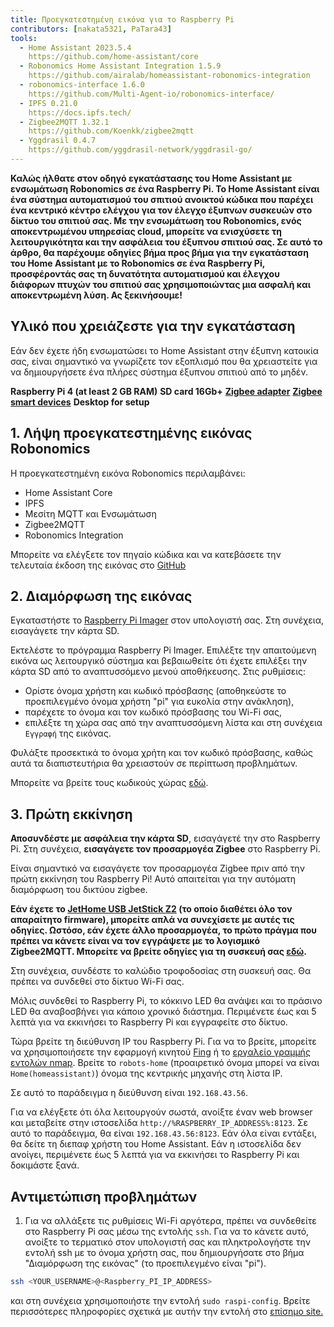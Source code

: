 ```yaml
---
title: Προεγκατεστημένη εικόνα για το Raspberry Pi
contributors: [nakata5321, PaTara43]
tools:
  - Home Assistant 2023.5.4
    https://github.com/home-assistant/core
  - Robonomics Home Assistant Integration 1.5.9
    https://github.com/airalab/homeassistant-robonomics-integration
  - robonomics-interface 1.6.0
    https://github.com/Multi-Agent-io/robonomics-interface/
  - IPFS 0.21.0
    https://docs.ipfs.tech/
  - Zigbee2MQTT 1.32.1
    https://github.com/Koenkk/zigbee2mqtt
  - Yggdrasil 0.4.7
    https://github.com/yggdrasil-network/yggdrasil-go/
---
```


**Καλώς ήλθατε στον οδηγό εγκατάστασης του Home Assistant με ενσωμάτωση Robonomics σε ένα Raspberry Pi. Το Home Assistant είναι ένα σύστημα αυτοματισμού του σπιτιού ανοικτού κώδικα που παρέχει ένα κεντρικό κέντρο ελέγχου για τον έλεγχο έξυπνων συσκευών στο δίκτυο του σπιτιού σας. Με την ενσωμάτωση του Robonomics, ενός αποκεντρωμένου υπηρεσίας cloud, μπορείτε να ενισχύσετε τη λειτουργικότητα και την ασφάλεια του έξυπνου σπιτιού σας. Σε αυτό το άρθρο, θα παρέχουμε οδηγίες βήμα προς βήμα για την εγκατάσταση του Home Assistant με το Robonomics σε ένα Raspberry Pi, προσφέροντάς σας τη δυνατότητα αυτοματισμού και έλεγχου διάφορων πτυχών του σπιτιού σας χρησιμοποιώντας μια ασφαλή και αποκεντρωμένη λύση. Ας ξεκινήσουμε!**

## Υλικό που χρειάζεστε για την εγκατάσταση

Εάν δεν έχετε ήδη ενσωματώσει το Home Assistant στην έξυπνη κατοικία σας, είναι σημαντικό να γνωρίζετε τον εξοπλισμό που θα χρειαστείτε για να δημιουργήσετε ένα πλήρες σύστημα έξυπνου σπιτιού από το μηδέν.

  <robo-wiki-grid-element-wrapper textAlign="center" :columns="3" flexible>
    <robo-wiki-grid-element>
      <robo-wiki-picture src="home-assistant/need_2.png" /> 
      <b>Raspberry Pi 4 (at least 2 GB RAM)</b>
    </robo-wiki-grid-element>
    <robo-wiki-grid-element>
      <robo-wiki-picture src="home-assistant/need_3.png" /> 
      <b>SD card 16Gb+</b>
    </robo-wiki-grid-element>
    <robo-wiki-grid-element>
      <robo-wiki-picture src="home-assistant/need_7.png" /> 
      <a href="https://www.zigbee2mqtt.io/information/supported_adapters.html" target="_blank"><b>Zigbee adapter</b></a>
    </robo-wiki-grid-element>
  </robo-wiki-grid-element-wrapper>

  <robo-wiki-grid-element-wrapper textAlign="center" :columns="2">
    <robo-wiki-grid-element>
      <robo-wiki-picture src="home-assistant/need_5.png" />
      <a href="https://www.zigbee2mqtt.io/supported-devices/" target="_blank"><b>Zigbee smart devices</b></a>
    </robo-wiki-grid-element>
    <robo-wiki-grid-element>
      <robo-wiki-picture src="home-assistant/need_9.png" />
      <b>Desktop for setup</b>
    </robo-wiki-grid-element>
  </robo-wiki-grid-element-wrapper>


## 1. Λήψη προεγκατεστημένης εικόνας Robonomics

Η προεγκατεστημένη εικόνα Robonomics περιλαμβάνει:
- Home Assistant Core
- IPFS
- Μεσίτη MQTT και Ενσωμάτωση
- Zigbee2MQTT
- Robonomics Integration

<robo-wiki-button label="Download image (~528 Mb)" link="QmeDPrNYLQKFCZgPmxyxDWSAXSjSaw7Dx46d9p3JSGM1hA?filename=robonomics_rpi.xz&download=true" />

<robo-wiki-note type="warning" title="For advanced users">

Μπορείτε να ελέγξετε τον πηγαίο κώδικα και να κατεβάσετε την τελευταία έκδοση της εικόνας στο [GitHub](https://github.com/airalab/Robonomics-HomeAssistant-image/releases)

</robo-wiki-note>


## 2. Διαμόρφωση της εικόνας

Εγκαταστήστε το [Raspberry Pi Imager](https://www.raspberrypi.com/software/) στον υπολογιστή σας. Στη συνέχεια, εισαγάγετε την κάρτα SD.

<robo-wiki-picture src="home-assistant/insert-sd-card.gif" alt="insert SD card" />

Εκτελέστε το πρόγραμμα Raspberry Pi Imager. Επιλέξτε την απαιτούμενη εικόνα ως λειτουργικό σύστημα και βεβαιωθείτε ότι έχετε επιλέξει την κάρτα SD από το αναπτυσσόμενο μενού αποθήκευσης.
Στις ρυθμίσεις:
- Ορίστε όνομα χρήστη και κωδικό πρόσβασης (αποθηκεύστε το προεπιλεγμένο όνομα χρήστη "pi" για ευκολία στην ανάκληση),  
- παρέχετε το όνομα και τον κωδικό πρόσβασης του Wi-Fi σας, 
- επιλέξτε τη χώρα σας από την αναπτυσσόμενη λίστα
και στη συνέχεια `Εγγραφή` της εικόνας. 
                   
<robo-wiki-note type="note">Φυλάξτε προσεκτικά το όνομα χρήτη και τον κωδικό πρόσβασης, καθώς αυτά τα διαπιστευτήρια θα χρειαστούν σε περίπτωση προβλημάτων.</robo-wiki-note>
                        
<robo-wiki-video autoplay loop controls :videos="[{src: 'QmSZM7uVizqQjLnKJy2kifs9uDZB91MgALDBARenkzU3mb', type:'mp4'}]" cover="covers/cover-1.png" />

Μπορείτε να βρείτε τους κωδικούς χώρας [εδώ](https://en.wikipedia.org/wiki/List_of_ISO_3166_country_codes).

## 3. Πρώτη εκκίνηση

**Αποσυνδέστε με ασφάλεια την κάρτα SD**, εισαγάγετέ την στο Raspberry Pi. Στη συνέχεια, **εισαγάγετε τον προσαρμογέα Zigbee** στο Raspberry Pi.

<robo-wiki-note type="warning">Είναι σημαντικό να εισαγάγετε τον προσαρμογέα Zigbee πριν από την πρώτη εκκίνηση του Raspberry Pi! 
Αυτό απαιτείται για την αυτόματη διαμόρφωση του δικτύου zigbee.</robo-wiki-note>

**Εάν έχετε το [JetHome USB JetStick Z2](https://jethome.ru/z2/?sl=en) (το οποίο διαθέτει όλο τον απαραίτητο firmware), μπορείτε απλά να συνεχίσετε με αυτές τις οδηγίες. Ωστόσο, εάν έχετε άλλο προσαρμογέα, το πρώτο πράγμα που πρέπει να κάνετε είναι να τον εγγράψετε με το λογισμικό Zigbee2MQTT. Μπορείτε να βρείτε οδηγίες για τη συσκευή σας [εδώ](https://www.zigbee2mqtt.io/information/supported_adapters.html).**

Στη συνέχεια, συνδέστε το καλώδιο τροφοδοσίας στη συσκευή σας. Θα πρέπει να συνδεθεί στο δίκτυο Wi-Fi σας. 

<robo-wiki-picture src="home-assistant/first-start.gif" alt="first boot" />

Μόλις συνδεθεί το Raspberry Pi, το κόκκινο LED θα ανάψει και το πράσινο LED θα αναβοσβήνει για κάποιο χρονικό διάστημα. Περιμένετε έως και 5 λεπτά για να εκκινήσει το Raspberry Pi και εγγραφείτε στο δίκτυο.

Τώρα βρείτε τη διεύθυνση IP του Raspberry Pi. Για να το βρείτε, μπορείτε να χρησιμοποιήσετε την εφαρμογή κινητού [Fing](https://www.fing.com/products) ή 
το [εργαλείο γραμμής εντολών nmap](https://vitux.com/find-devices-connected-to-your-network-with-nmap/). Βρείτε το `robots-home` (προαιρετικό όνομα μπορεί να είναι `Home(homeassistant)`) 
όνομα της κεντρικής μηχανής στη λίστα IP. 

Σε αυτό το παράδειγμα η διεύθυνση είναι `192.168.43.56`. 

Για να ελέγξετε ότι όλα λειτουργούν σωστά, ανοίξτε έναν web browser και μεταβείτε στην ιστοσελίδα `http://%RASPBERRY_IP_ADDRESS%:8123`. Σε αυτό το παράδειγμα, θα είναι `192.168.43.56:8123`.
Εάν όλα είναι εντάξει, θα δείτε τη διεπαφ χρήστη του Home Assistant. Εάν η ιστοσελίδα δεν ανοίγει, περιμένετε έως 5 λεπτά για να εκκινήσει το Raspberry Pi και δοκιμάστε ξανά. 

<robo-wiki-video loop controls :videos="[{src: 'QmXjFaTd81dLrMgADtENmSqbS2uJuLJUgQUrmDu2CsSuAq', type:'mp4'}]"  cover="covers/cover-2.png" />


## Αντιμετώπιση προβλημάτων

1. Για να αλλάξετε τις ρυθμίσεις Wi-Fi αργότερα, πρέπει να συνδεθείτε στο Raspberry Pi σας μέσω της εντολής `ssh`. Για να το κάνετε αυτό, ανοίξτε το τερματικό στον υπολογιστή σας
και πληκτρολογήστε την εντολή ssh με το όνομα χρήστη σας, που δημιουργήσατε στο βήμα "Διαμόρφωση της εικόνας" (το προεπιλεγμένο είναι "pi"). 

<code-helper additionalLine="your_username@your_hostname">

```bash
ssh <YOUR_USERNAME>@<Raspberry_PI_IP_ADDRESS>
```
</code-helper>

και στη συνέχεια χρησιμοποιήστε την εντολή `sudo raspi-config`. Βρείτε περισσότερες πληροφορίες σχετικά με αυτήν την εντολή στο [επίσημο site.](https://www.raspberrypi.com/documentation/computers/configuration.html)
